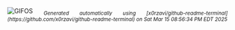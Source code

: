 <div align="justify">
<picture>
    <source media="(prefers-color-scheme: dark)" srcset="https://i.ibb.co/PZpvSLSW/output-gif.gif">
    <source media="(prefers-color-scheme: light)" srcset="https://i.ibb.co/PZpvSLSW/output-gif.gif">
    <img alt="GIFOS" src="https://i.ibb.co/PZpvSLSW/output-gif.gif">
</picture>
<sub><i>Generated automatically using [x0rzavi/github-readme-terminal](https://github.com/x0rzavi/github-readme-terminal) on Sat Mar 15 08:56:34 PM EDT 2025</i></sub>
</div>

<!--  -->